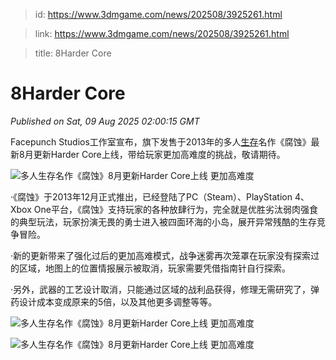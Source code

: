 > id: https://www.3dmgame.com/news/202508/3925261.html

> link: https://www.3dmgame.com/news/202508/3925261.html

> title: 8Harder Core

# 8Harder Core
_Published on Sat, 09 Aug 2025 02:00:15 GMT_

Facepunch Studios工作室宣布，旗下发售于2013年的多人[生存](https://www.3dmgame.com/tag/shengcun_1/)名作《腐蚀》最新8月更新Harder Core上线，带给玩家更加高难度的挑战，敬请期待。

![多人生存名作《腐蚀》8月更新Harder Core上线 更加高难度](https://img.3dmgame.com/uploads/images/news/20250809/1754704753_603809.png)

·《腐蚀》于2013年12月正式推出，已经登陆了PC（Steam）、PlayStation 4、Xbox One平台，《腐蚀》支持玩家的各种放肆行为，完全就是优胜劣汰弱肉强食的典型玩法，玩家扮演无畏的勇士进入被四面环海的小岛，展开异常残酷的生存竞争冒险。

·新的更新带来了强化过后的更加高难模式，战争迷雾再次笼罩在玩家没有探索过的区域，地图上的位置情报展示被取消，玩家需要凭借指南针自行探索。

·另外，武器的工艺设计取消，只能通过区域的战利品获得，修理无需研究了，弹药设计成本变成原来的5倍，以及其他更多调整等等。

![多人生存名作《腐蚀》8月更新Harder Core上线 更加高难度](https://img.3dmgame.com/uploads/images/news/20250809/1754704774_966102.jpg)

![多人生存名作《腐蚀》8月更新Harder Core上线 更加高难度](https://img.3dmgame.com/uploads/images/news/20250809/1754704774_740163.jpg)
